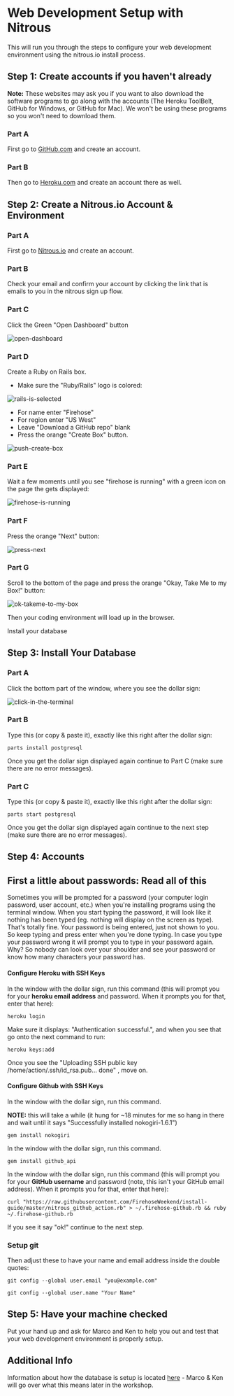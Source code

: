 Web Development Setup with Nitrous
==================

This will run you through the steps to configure your web development environment using the nitrous.io install process.


Step 1: Create accounts if you haven't already
--------

**Note:** These websites may ask you if you want to also download the software programs to go along with the accounts (The Heroku ToolBelt, GitHub for Windows, or GitHub for Mac).  We won't be using these programs so you won't need to download them.

### Part A

First go to [GitHub.com](http://github.com) and create an account.

### Part B

Then go to [Heroku.com](http://Heroku.com) and create an account there as well.

Step 2: Create a Nitrous.io Account & Environment
-----------------

### Part A

First go to [Nitrous.io](https://www.nitrous.io/) and create an account.

### Part B

Check your email and confirm your account by clicking the link that is
emails to you in the nitrous sign up flow.

### Part C

Click the Green "Open Dashboard" button

![open-dashboard](http://i.imgur.com/oNINElt.png)


### Part D

Create a Ruby on Rails box.

* Make sure the "Ruby/Rails" logo is colored:

![rails-is-selected](http://i.imgur.com/LYLHXg3.png)

* For name enter "Firehose"
* For region enter "US West"
* Leave "Download a GitHub repo" blank
* Press the orange "Create Box" button.

![push-create-box](http://i.imgur.com/KPMhIct.png)

### Part E

Wait a few moments until you see "firehose is running" with a green icon on the page the gets displayed:

![firehose-is-running](http://i.imgur.com/8xaMPmi.png)

### Part F

Press the orange "Next" button:

![press-next](http://i.imgur.com/HynaHgL.png)

### Part G

Scroll to the bottom of the page and press the orange "Okay, Take Me to my Box!" button:

![ok-takeme-to-my-box](http://i.imgur.com/MYp1hIk.png)

Then your coding environment will load up in the browser.


Install your database


Step 3: Install Your Database
-------

### Part A

Click the bottom part of the window, where you see the dollar sign:

![click-in-the-terminal](http://i.imgur.com/jdhKdV8.png)

### Part B

Type this (or copy & paste it), exactly like this right after the dollar
sign:

```
parts install postgresql
```

Once you get the dollar sign displayed again continue to Part C
(make sure there are no error messages).

### Part C

Type this (or copy & paste it), exactly like this right after the dollar
sign:

```
parts start postgresql
```

Once you get the dollar sign displayed again continue to the next step
(make sure there are no error messages).



Step 4: Accounts
------------

First a little about passwords: Read all of this
------------------

Sometimes you will be prompted for a password (your computer login password, user account, etc.) when you're installing programs using the terminal window.  When you start typing the password, it will look like it nothing has been typed (eg. nothing will display on the screen as type).  That's totally fine. Your password is being entered, just not shown to you. So keep typing and press enter when you're done typing.  In case you type your password wrong it will prompt you to type in your password again.  Why? So nobody can look over your shoulder and see your password or know how many characters your password has.


#### Configure Heroku with SSH Keys

In the window with the dollar sign, run this command (this will prompt
you for your **heroku email address** and password.  When it prompts you for
that, enter that here):

```
heroku login
```

Make sure it displays: "Authentication successful.", and when you
see that go onto the next command to run:

```
heroku keys:add
```

Once you see the "Uploading SSH public key /home/action/.ssh/id_rsa.pub... done" , move on.
 
#### Configure Github with SSH Keys

In the window with the dollar sign, run this command.

**NOTE:** this will take a while (it hung for ~18 minutes for me so hang in there and wait until it says "Successfully installed nokogiri-1.6.1")

```
gem install nokogiri                                                                                            
```

In the window with the dollar sign, run this command.


```
gem install github_api
```


In the window with the dollar sign, run this command (this will prompt
you for your **GitHub username** and password (note, this isn't your GitHub email address).  When it prompts you for
that, enter that here):

```
curl "https://raw.githubusercontent.com/FirehoseWeekend/install-guide/master/nitrous_github_action.rb" > ~/.firehose-github.rb && ruby ~/.firehose-github.rb
```

If you see it say "ok!" continue to the next step.

### Setup git

Then adjust these to have your name and email address inside the double quotes:

```
git config --global user.email "you@example.com"
```
```
git config --global user.name "Your Name"
```

 
Step 5: Have your machine checked
---------
 
Put your hand up and ask for Marco and Ken to help you out and test that your web development environment is properly setup.



Additional Info
----------

Information about how the database is setup is located [here](nitrous-database.md) - Marco & Ken will go over what this means later in the workshop.
